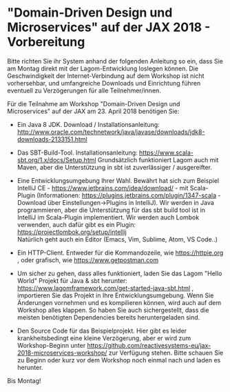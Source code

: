 # "Domain-Driven Design und Microservices" auf der JAX 2018 - Vorbereitung

Bitte richten Sie ihr System anhand der folgenden Anleitung so ein, dass Sie am Montag direkt mit der Lagom-Entwicklung loslegen können. Die Geschwindigkeit der Internet-Verbindung auf dem Workshop ist nicht vorhersehbar, und umfangreiche Downloads und Einrichtung führen eventuell zu Verzögerungen für alle Teilnehmer/innen.


Für die Teilnahme am Workshop "Domain-Driven Design und Microservices" auf der JAX am 23. April 2018 benötigen Sie:

* Ein Java 8 JDK. Download / Installationsanleitung: http://www.oracle.com/technetwork/java/javase/downloads/jdk8-downloads-2133151.html

* Das SBT-Build-Tool. Installationsanleitung: https://www.scala-sbt.org/1.x/docs/Setup.html Grundsätzlich funktioniert Lagom auch mit Maven, aber die Unterstützung in sbt ist zuverlässiger / ausgereifter.

* Eine Entwicklungsumgebung Ihrer Wahl. Bewährt hat sich zum Beispiel IntelliJ CE - https://www.jetbrains.com/idea/download/ -  mit Scala-Plugin (Informationen: https://plugins.jetbrains.com/plugin/1347-scala - Download über Einstellungen->Plugins in IntelliJ). Wir werden in Java programmieren, aber die Unterstützung für das sbt build tool ist in IntelliJ im Scala-Plugin implementiert. Wir werden auch Lombok verwenden, auch dafür gibt es ein Plugin: https://projectlombok.org/setup/intellij   
Natürlich geht auch ein Editor (Emacs, Vim, Sublime, Atom, VS Code..)

* Ein HTTP-Client. Entweder für die Kommandozeile, wie https://httpie.org , oder grafisch, wie https://www.getpostman.com

* Um sicher zu gehen, dass alles funktioniert, laden Sie das Lagom "Hello World" Projekt für Java & sbt herunter: https://www.lagomframework.com/get-started-java-sbt.html , importieren Sie das Projekt in Ihre Entwicklungsumgebung. Wenn Sie Änderungen vornehmen und es kompilieren können, wird auch auf dem Workshop alles klappen. So haben Sie auch sichergestellt, dass die meisten benötigten Dependencies bereits heruntergeladen sind.

* Den Source Code für das Beispielprojekt. Hier gibt es leider krankheitsbedingt eine kleine Verzögerung, aber er wird zum Workshop-Beginn unter https://github.com/reactivesystems-eu/jax-2018-microservices-workshop/ zur Verfügung stehen. Bitte schauen Sie zu Beginn oder kurz vor dem Workshop noch einmal nach und laden es herunter.

Bis Montag!


